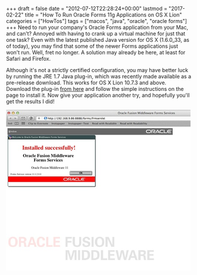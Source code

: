 +++
draft       = false
date        = "2012-07-12T22:28:24+00:00"
lastmod     = "2017-02-22"
title       = "How To Run Oracle Forms 11g Applications on OS X Lion"
categories  = ["HowTos"]
tags        = ["macos", "java", "oracle", "oracle forms"]
+++
Need to run your company's Oracle Forms application from your Mac, and can't? Annoyed with having to crank up a virtual machine for just that one task? Even with the latest published Java version for OS X (1.6.0_33, as of today), you may find that some of the newer Forms applications just won't run. Well, fret no longer. A solution may already be here, at least for Safari and Firefox.

Although it's not a strictly certified configuration, you may have better luck by running the JRE 1.7 Java plug-in, which was recently made available as a pre-release download. This works for OS X Lion 10.7.3 and above. Download the plug-in [from here](http://jdk7.java.net/macportpreview/) and follow the simple instructions on the page to install it. Now give your application another try, and hopefully you'll get the results I did! 

![](/img/2012-07-12-run-oracle-forms-11g-applications-on-os-x-lion/8267cef641541001f78e2a3845a1349c5cc5c74dc6bf17b8a32fe537d9beaadd.jpg)